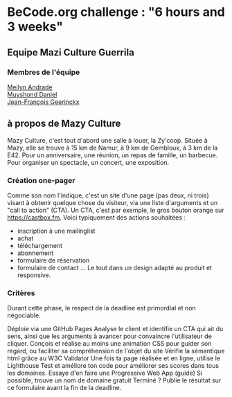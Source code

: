 # BeCode.org challenge : "6 hours and 3 weeks"
## Equipe Mazi Culture Guerrila  
### Membres de l'équipe
  
[Meilyn Andrade](https://github.com/Meilyn)  
[Muyshond Daniel](https://github.com/dmshd)  
[Jean-François Geerinckx](https://github.com/JFGEER83)  

## à propos de Mazy Culture

Mazy Culture, c'est tout d'abord une salle à louer, la Zy'coop. Située à Mazy, elle se trouve à 15 km de Namur, à 9 km de Gembloux, à 3 km de la E42. Pour un anniversaire, une réunion, un repas de famille, un barbecue. Pour organiser un spectacle, un concert, une exposition.

### Création one-pager 

Comme son nom l'indique, c'est un site d'une page (pas deux, ni trois) visant à obtenir quelque chose du visiteur, via une liste d'arguments et un "call to action" (CTA). Un CTA, c'est par exemple, le gros bouton orange sur https://castbox.fm. Voici typiquement des actions souhaitées :

* inscription à une mailinglist
* achat
* téléchargement
* abonnement
* formulaire de réservation
* formulaire de contact
...
Le tout dans un design adapté au produit et responsive.

### Critères

Durant cette phase, le respect de la deadline est primordial et non négociable.

Déploie via une GitHub Pages
Analyse le client et identifie un CTA qui ait du sens, ainsi que les arguments à avancer pour convaincre l'utilisateur de cliquer.
Conçois et réalise au moins une animation CSS pour guider son regard, ou faciliter sa compréhension de l'objet du site
Vérifie la sémantique html grâce au W3C Validator
Une fois ta page réalisée et en ligne, utilise le Lighthouse Test et améliore ton code pour améliorer ses scores dans tous les domaines.
Essaye d'en faire une Progressive Web App (guide)
Si possible, trouve un nom de domaine gratuit
Terminé ? Publie le résultat sur ce formulaire avant la fin de la deadline.



